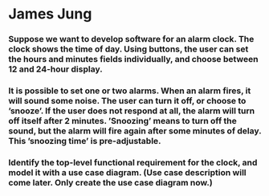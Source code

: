 # James Jung
### Suppose we want to develop software for an alarm clock. The clock shows the time of day. Using buttons, the user can set the hours and minutes fields individually, and choose between 12 and 24-hour display.
### It is possible to set one or two alarms. When an alarm fires, it will sound some noise. The user can turn it off, or choose to ’snooze’. If the user does not respond at all, the alarm will turn off itself after 2 minutes. ’Snoozing’ means to turn off the sound, but the alarm will fire again after some minutes of delay. This ’snoozing time’ is pre-adjustable.
### Identify the top-level functional requirement for the clock, and model it with a use case diagram.  (Use case description will come later.  Only create the use case diagram now.)
